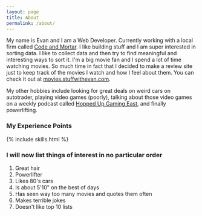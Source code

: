 ```yaml
---
layout: page
title: About
permalink: /about/
---
```


My name is Evan and I am a Web Developer. Currently working with a local firm called [Code and Mortar](https://codeandmortar.com/). I like building stuff and I am super interested in sorting data. I like to collect data and then try to find meaningful and interesting ways to sort it. I'm a big movie fan and I spend a lot of time watching movies. So much time in fact that I decided to make a review site just to keep track of the movies I watch and how I feel about them. You can check it out at [movies.stuffwithevan.com](http://movies.stuffwithevan.com/).

My other hobbies include looking for great deals on weird cars on autotrader, playing video games (poorly), talking about those video games on a weekly podcast called [Hopped Up Gaming East](https://www.hipcast.com/podcast/HJfyJb), and finally powerlifting.

### My Experience Points

{% include skills.html %}

### I will now list things of interest in no particular order

1. Great hair
2. Powerlifter
3. Likes 80's cars
4. Is about 5'10" on the best of days
5. Has seen way too many movies and quotes them often
6. Makes terrible jokes
7. Doesn't like top 10 lists
